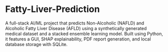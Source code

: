 # Fatty-Liver-Prediction
A full-stack AI/ML project that predicts Non-Alcoholic (NAFLD) and Alcoholic Fatty Liver Disease (AFLD) using a synthetically generated medical dataset and a stacked ensemble learning model. Built using Python, it features a GUI, SHAP explainability, PDF report generation, and local database storage with SQLite.
